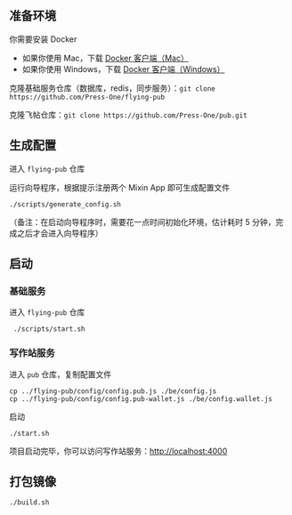 ## 准备环境

你需要安装 Docker

- 如果你使用 Mac，下载 [Docker 客户端（Mac）](https://docs.docker.com/docker-for-mac/install/)
- 如果你使用 Windows，下载 [Docker 客户端（Windows）](https://docs.docker.com/docker-for-windows/install/)

克隆基础服务仓库（数据库，redis，同步服务）：`git clone https://github.com/Press-One/flying-pub`

克隆飞帖仓库：`git clone https://github.com/Press-One/pub.git`

## 生成配置

进入 `flying-pub` 仓库

运行向导程序，根据提示注册两个 Mixin App 即可生成配置文件

```
./scripts/generate_config.sh
```

（备注：在启动向导程序时，需要花一点时间初始化环境，估计耗时 5 分钟，完成之后才会进入向导程序）

## 启动

### 基础服务

进入 `flying-pub` 仓库

```
 ./scripts/start.sh
```

### 写作站服务

进入 `pub` 仓库，复制配置文件

```
cp ../flying-pub/config/config.pub.js ./be/config.js
cp ../flying-pub/config/config.pub-wallet.js ./be/config.wallet.js
```

启动

```
./start.sh
```

项目启动完毕，你可以访问写作站服务：[http://localhost:4000](http://localhost:4000)

## 打包镜像

```
./build.sh
```
